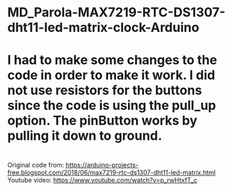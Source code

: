 # MD_Parola-MAX7219-RTC-DS1307-dht11-led-matrix-clock-Arduino
# I had to make some changes to the code in order to make it work. I did not use resistors for the buttons since the code is using the pull_up option. The pinButton works by pulling it down to ground.
# 
# 
Original code from: https://arduino-projects-free.blogspot.com/2018/06/max7219-rtc-ds1307-dht11-led-matrix.html
Youtube video: https://www.youtube.com/watch?v=p_rwHtxfT_c
